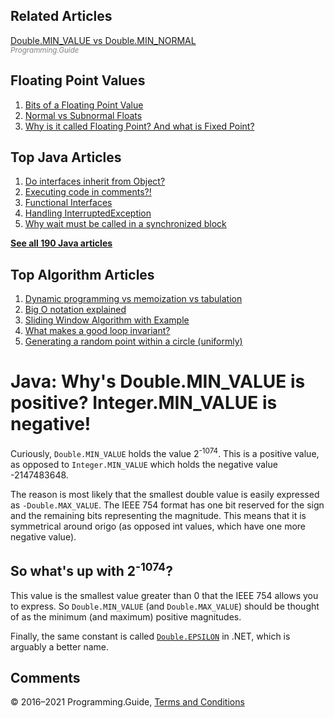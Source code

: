 



## Related Articles

[Double.MIN_VALUE vs Double.MIN_NORMAL](double-min-value-vs-double-min-normal.html)  
<span style="color: grey; font-style: italic; font-size: smaller">Programming.Guide</span>

## Floating Point Values

1.  [Bits of a Floating Point Value](../bits-of-a-floating-point-value.html)
2.  [Normal vs Subnormal Floats](../normal-vs-subnormal-floats.html)
3.  [Why is it called Floating Point? And what is Fixed Point?](../why-is-it-called-floating-point-and-what-is-fixed-point.html)



## Top Java Articles

1.  [Do interfaces inherit from Object?](do-interfaces-inherit-from-object.html)
2.  [Executing code in comments?!](executing-code-in-comments.html)
3.  [Functional Interfaces](functional-interfaces.html)
4.  [Handling InterruptedException](handling-interrupted-exceptions.html)
5.  [Why wait must be called in a synchronized block](why-wait-must-be-in-synchronized.html)

[**See all 190 Java articles**](index.html)

## Top Algorithm Articles

1.  [Dynamic programming vs memoization vs tabulation](../dynamic-programming-vs-memoization-vs-tabulation.html)
2.  [Big O notation explained](../big-o-notation-explained.html)
3.  [Sliding Window Algorithm with Example](../sliding-window-example.html)
4.  [What makes a good loop invariant?](../what-makes-a-good-loop-invariant.html)
5.  [Generating a random point within a circle (uniformly)](../random-point-within-circle.html)

# Java: Why's Double.MIN_VALUE is positive? Integer.MIN_VALUE is negative!

Curiously, `Double.MIN_VALUE` holds the value 2<sup>-1074</sup>. This is a positive value, as opposed to `Integer.MIN_VALUE` which holds the negative value -2147483648.

The reason is most likely that the smallest double value is easily expressed as `-Double.MAX_VALUE`. The IEEE 754 format has one bit reserved for the sign and the remaining bits representing the magnitude. This means that it is symmetrical around origo (as opposed int values, which have one more negative value).

## So what's up with 2<sup>-1074</sup>?

This value is the smallest value greater than 0 that the IEEE 754 allows you to express. So `Double.MIN_VALUE` (and `Double.MAX_VALUE`) should be thought of as the minimum (and maximum) positive magnitudes.

Finally, the same constant is called [`Double.EPSILON`](https://msdn.microsoft.com/en-us/library/system.double.epsilon.aspx) in .NET, which is arguably a better name.

## Comments



© 2016–2021 Programming.Guide, [Terms and Conditions](../terms-and-conditions.html)
